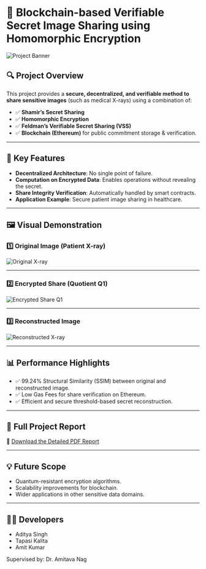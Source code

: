 # 📸 Blockchain-based Verifiable Secret Image Sharing using Homomorphic Encryption

![Project Banner](images/original.png)

## 🔍 Project Overview

This project provides a **secure, decentralized, and verifiable method to share sensitive images** (such as medical X-rays) using a combination of:
- ✅ **Shamir’s Secret Sharing**
- ✅ **Homomorphic Encryption**
- ✅ **Feldman’s Verifiable Secret Sharing (VSS)**
- ✅ **Blockchain (Ethereum)** for public commitment storage & verification.

---

## 🎯 Key Features

- **Decentralized Architecture**: No single point of failure.
- **Computation on Encrypted Data**: Enables operations without revealing the secret.
- **Share Integrity Verification**: Automatically handled by smart contracts.
- **Application Example**: Secure patient image sharing in healthcare.

---

## 🖼️ Visual Demonstration

### 1️⃣ Original Image (Patient X-ray)
![Original X-ray](images/original.png)

---

### 2️⃣ Encrypted Share (Quotient Q1)
![Encrypted Share Q1](images/q1.png)

---

### 3️⃣ Reconstructed Image
![Reconstructed X-ray](images/reconstructed.png)

---

## 📊 Performance Highlights

- ✅ 99.24% Structural Similarity (SSIM) between original and reconstructed image.
- ✅ Low Gas Fees for share verification on Ethereum.
- ✅ Efficient and secure threshold-based secret reconstruction.

---

## 📄 Full Project Report

🔗 [Download the Detailed PDF Report](https://drive.google.com/file/d/1rcLcTAIC3GpATiWEHNyw0MznZ6W0dpQU/view?usp=drive_link)

---

## 💡 Future Scope

- Quantum-resistant encryption algorithms.
- Scalability improvements for blockchain.
- Wider applications in other sensitive data domains.

---

## 👨‍💻 Developers

- Aditya Singh  
- Tapasi Kalita  
- Amit Kumar  

Supervised by: Dr. Amitava Nag
